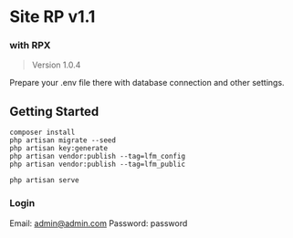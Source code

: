 # Site RP v1.1
### with RPX
> Version 1.0.4

Prepare your .env file there with database connection and other settings.

## Getting Started

```
composer install
php artisan migrate --seed
php artisan key:generate
php artisan vendor:publish --tag=lfm_config
php artisan vendor:publish --tag=lfm_public
```

```
php artisan serve
```

### Login

Email: admin@admin.com
Password: password